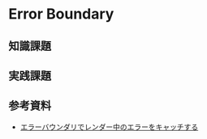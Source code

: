 # Error Boundary

## 知識課題

## 実践課題

## 参考資料

- [エラーバウンダリでレンダー中のエラーをキャッチする](https://ja.react.dev/reference/react/Component#catching-rendering-errors-with-an-error-boundary)
